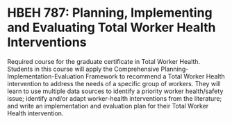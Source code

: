 # HBEH 787: Planning, Implementing and Evaluating Total Worker Health Interventions

Required course for the graduate certificate in Total Worker Health. Students in this course will apply the Comprehensive Planning-Implementation-Evaluation Framework to recommend a Total Worker Health intervention to address the needs of a specific group of workers. They will learn to use multiple data sources to identify a priority worker health/safety issue; identify and/or adapt worker-health interventions from the literature; and write an implementation and evaluation plan for their Total Worker Health intervention.
